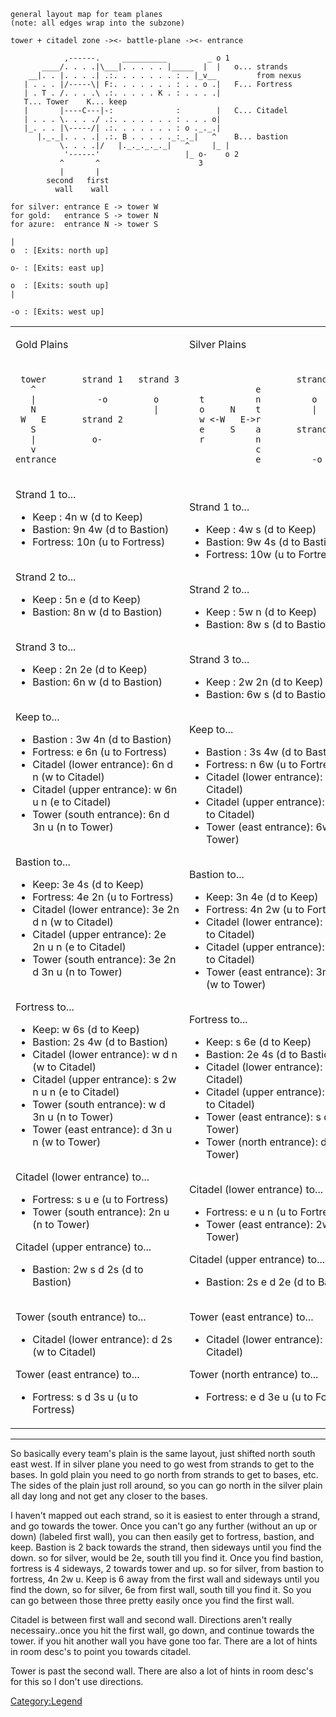 `general layout map for team planes`  
`(note: all edges wrap into the subzone)`  
  
`tower + citadel zone -><- battle-plane -><- entrance`  
  
`            ,------.     __________         _ o 1 `  
`       ____/. . . .|\___|. . . . . |_____  |  |   o... strands`  
`    __|. . |. . . .| .:. . . . . . . : . |_v__         from nexus`  
`   | . . . |/-----\| F:. . . . . . . : . . o .|   F... Fortress`  
`   | . T . /. . . .\ .:. . . . . K . : . . . .|   T... Tower    K... keep`  
`   |       |----C---|-:              :        |   C... Citadel`  
`   | . . . \. . . ./ .:. . . . . . . : . . . o|   `  
`   |_. . . |\-----/| .:. . . . . . . : o ._._.|`  
`      |._._|. . . .| .:. B . . . . ._:_._|   ^    B... bastion`  
`           \. . . .|/   |._._._._._|   ^     |_ |`  
`            '------'                   |_ o-    o 2`  
`           ^       ^                      3`  
`           |       |`  
`        second   first`  
`          wall    wall`  
  
`for silver: entrance E -> tower W`  
`for gold:   entrance S -> tower N`  
`for azure:  entrance N -> tower S`

`|`  
`o  : [Exits: north up]`  
  
`o- : [Exits: east up]`  
  
`o  : [Exits: south up]`  
`|`  
  
`-o : [Exits: west up]`

<table>
<tbody>
<tr class="odd">
<td><p>Gold Plains</p></td>
<td><p>Silver Plains</p></td>
<td><p>Azure Plains</p></td>
</tr>
<tr class="even">
<td><p><code> tower       strand 1   strand 3</code><br />
<code>   ^</code><br />
<code>   |            -o         o</code><br />
<code>   N                       |</code><br />
<code> W   E       strand 2</code><br />
<code>   S</code><br />
<code>   |           o-</code><br />
<code>   v</code><br />
<code>entrance</code></p></td>
<td><p><code>                     strand 1   strand 3</code><br />
<code>             e</code><br />
<code>  t          n          o         o-</code><br />
<code>  o     N    t          |</code><br />
<code>  w &lt;-W   E-&gt;r          </code><br />
<code>  e     S    a       strand 2</code><br />
<code>  r          n</code><br />
<code>             c</code><br />
<code>             e          -o</code></p></td>
<td><p><code>entrance     strand 1   strand 3</code><br />
<code>   ^</code><br />
<code>   |           o-          |</code><br />
<code>   N                       o</code><br />
<code> W   E       strand 2</code><br />
<code>   S</code><br />
<code>   |            -o</code><br />
<code>   v</code><br />
<code> tower</code></p></td>
</tr>
<tr class="odd">
<td><p>Strand 1 to...</p>
<ul>
<li>Keep : 4n w (d to Keep)</li>
<li>Bastion: 9n 4w (d to Bastion)</li>
<li>Fortress: 10n (u to Fortress)</li>
</ul>
<p><br />
Strand 2 to...</p>
<ul>
<li>Keep : 5n e (d to Keep)</li>
<li>Bastion: 8n w (d to Bastion)</li>
</ul>
<p><br />
Strand 3 to...</p>
<ul>
<li>Keep : 2n 2e (d to Keep)</li>
<li>Bastion: 6n w (d to Bastion)</li>
</ul>
<p><br />
Keep to...</p>
<ul>
<li>Bastion : 3w 4n (d to Bastion)</li>
<li>Fortress: e 6n (u to Fortress)</li>
<li>Citadel (lower entrance): 6n d n (w to Citadel)</li>
<li>Citadel (upper entrance): w 6n u n (e to Citadel)</li>
<li>Tower (south entrance): 6n d 3n u (n to Tower)</li>
</ul>
<p><br />
Bastion to...</p>
<ul>
<li>Keep: 3e 4s (d to Keep)</li>
<li>Fortress: 4e 2n (u to Fortress)</li>
<li>Citadel (lower entrance): 3e 2n d n (w to Citadel)</li>
<li>Citadel (upper entrance): 2e 2n u n (e to Citadel)</li>
<li>Tower (south entrance): 3e 2n d 3n u (n to Tower)</li>
</ul>
<p><br />
Fortress to...</p>
<ul>
<li>Keep: w 6s (d to Keep)</li>
<li>Bastion: 2s 4w (d to Bastion)</li>
<li>Citadel (lower entrance): w d n (w to Citadel)</li>
<li>Citadel (upper entrance): s 2w n u n (e to Citadel)</li>
<li>Tower (south entrance): w d 3n u (n to Tower)</li>
<li>Tower (east entrance): d 3n u n (w to Tower)</li>
</ul>
<p><br />
Citadel (lower entrance) to...</p>
<ul>
<li>Fortress: s u e (u to Fortress)</li>
<li>Tower (south entrance): 2n u (n to Tower)</li>
</ul>
<p>Citadel (upper entrance) to...</p>
<ul>
<li>Bastion: 2w s d 2s (d to Bastion)</li>
</ul>
<p><br />
Tower (south entrance) to...</p>
<ul>
<li>Citadel (lower entrance): d 2s (w to Citadel)</li>
</ul>
<p>Tower (east entrance) to...</p>
<ul>
<li>Fortress: s d 3s u (u to Fortress)</li>
</ul></td>
<td><p>Strand 1 to...</p>
<ul>
<li>Keep : 4w s (d to Keep)</li>
<li>Bastion: 9w 4s (d to Bastion)</li>
<li>Fortress: 10w (u to Fortress)</li>
</ul>
<p><br />
Strand 2 to...</p>
<ul>
<li>Keep : 5w n (d to Keep)</li>
<li>Bastion: 8w s (d to Bastion)</li>
</ul>
<p><br />
Strand 3 to...</p>
<ul>
<li>Keep : 2w 2n (d to Keep)</li>
<li>Bastion: 6w s (d to Bastion)</li>
</ul>
<p><br />
Keep to...</p>
<ul>
<li>Bastion : 3s 4w (d to Bastion)</li>
<li>Fortress: n 6w (u to Fortress)</li>
<li>Citadel (lower entrance): 6w d w (s to Citadel)</li>
<li>Citadel (upper entrance): s 6w u w (n to Citadel)</li>
<li>Tower (east entrance): 6w d 3w u (w to Tower)</li>
</ul>
<p><br />
Bastion to...</p>
<ul>
<li>Keep: 3n 4e (d to Keep)</li>
<li>Fortress: 4n 2w (u to Fortress)</li>
<li>Citadel (lower entrance): 3n 2w d w (s to Citadel)</li>
<li>Citadel (upper entrance): 2n 2w u w (n to Citadel)</li>
<li>Tower (east entrance): 3n 2w d 3w u (w to Tower)</li>
</ul>
<p><br />
Fortress to...</p>
<ul>
<li>Keep: s 6e (d to Keep)</li>
<li>Bastion: 2e 4s (d to Bastion)</li>
<li>Citadel (lower entrance): s d w (s to Citadel)</li>
<li>Citadel (upper entrance): e 2s w u w (n to Citadel)</li>
<li>Tower (east entrance): s d 3w u (w to Tower)</li>
<li>Tower (north entrance): d 3w u w (s to Tower)</li>
</ul>
<p><br />
Citadel (lower entrance) to...</p>
<ul>
<li>Fortress: e u n (u to Fortress)</li>
<li>Tower (east entrance): 2w u (w to Tower)</li>
</ul>
<p>Citadel (upper entrance) to...</p>
<ul>
<li>Bastion: 2s e d 2e (d to Bastion)</li>
</ul>
<p><br />
Tower (east entrance) to...</p>
<ul>
<li>Citadel (lower entrance): d 2e (s to Citadel)</li>
</ul>
<p>Tower (north entrance) to...</p>
<ul>
<li>Fortress: e d 3e u (u to Fortress)</li>
</ul></td>
<td><p>Strand 1 to...</p>
<ul>
<li>Keep : 4s e (d to Keep)</li>
<li>Bastion: 9s 4e (d to Bastion)</li>
<li>Fortress: 10s (u to Fortress)</li>
</ul>
<p><br />
Strand 2 to...</p>
<ul>
<li>Keep : 5s w (d to Keep)</li>
<li>Bastion: 8s e (d to Bastion)</li>
</ul>
<p><br />
Strand 3 to...</p>
<ul>
<li>Keep : 2s 2w (d to Keep)</li>
<li>Bastion: 6s e (d to Bastion)</li>
</ul>
<p><br />
Keep to...</p>
<ul>
<li>Bastion : 3e 4s (d to Bastion)</li>
<li>Fortress: w 6s (u to Fortress)</li>
<li>Citadel (lower entrance): 6s d s (e to Citadel)</li>
<li>Citadel (upper entrance): e 6s u s (w to Citadel)</li>
<li>Tower (north entrance): 6s d 3s u (s to Tower)</li>
</ul>
<p><br />
Bastion to...</p>
<ul>
<li>Keep: 3w 4n (d to Keep)</li>
<li>Fortress: 4w 2s (u to Fortress)</li>
<li>Citadel (lower entrance): 3w 2s d s (e to Citadel)</li>
<li>Citadel (upper entrance): 2w 2s u s (w to Citadel)</li>
<li>Tower (north entrance): 3w 2s d 3s u (s to Tower)</li>
</ul>
<p><br />
Fortress to...</p>
<ul>
<li>Keep: e 6n (d to Keep)</li>
<li>Bastion: 2n 4e (d to Bastion)</li>
<li>Citadel (lower entrance): e d s (e to Citadel)</li>
<li>Citadel (upper entrance): n 2e s u s (w to Citadel)</li>
<li>Tower (north entrance): e d 3s u (s to Tower)</li>
<li>Tower (west entrance): d 3s u s (e to Tower)</li>
</ul>
<p><br />
Citadel (lower entrance) to...</p>
<ul>
<li>Fortress: n u w (u to Fortress)</li>
<li>Tower (north entrance): 2s u (s to Tower)</li>
</ul>
<p>Citadel (upper entrance) to...</p>
<ul>
<li>Bastion: 2e n d 2n (d to Bastion)</li>
</ul>
<p><br />
Tower (north entrance) to...</p>
<ul>
<li>Citadel (lower entrance): d 2n (e to Citadel)</li>
</ul>
<p>Tower (west entrance) to...</p>
<ul>
<li>Fortress: n d 3n u (u to Fortress)</li>
</ul></td>
</tr>
</tbody>
</table>

<hr>

So basically every team's plain is the same layout, just shifted north
south east west. If in silver plane you need to go west from strands to
get to the bases. In gold plain you need to go north from strands to get
to bases, etc. The sides of the plain just roll around, so you can go
north in the silver plain all day long and not get any closer to the
bases.

I haven't mapped out each strand, so it is easiest to enter through a
strand, and go towards the tower. Once you can't go any further (without
an up or down) (labeled first wall), you can then easily get to
fortress, bastion, and keep. Bastion is 2 back towards the strand, then
sideways until you find the down. so for silver, would be 2e, south till
you find it. Once you find bastion, fortress is 4 sideways, 2 towards
tower and up. so for silver, from bastion to fortress, 4n 2w u. Keep is
6 away from the first wall and sideways until you find the down, so for
silver, 6e from first wall, south till you find it. So you can go
between those three pretty easily once you find the first wall.

Citadel is between first wall and second wall. Directions aren't really
necessairy..once you hit the first wall, go down, and continue towards
the tower. if you hit another wall you have gone too far. There are a
lot of hints in room desc's to point you towards citadel.

Tower is past the second wall. There are also a lot of hints in room
desc's for this so I don't use directions.

[Category:Legend](Category:Legend "wikilink")
